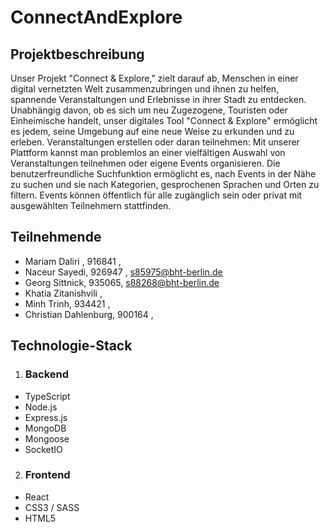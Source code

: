 # ConnectAndExplore



## Projektbeschreibung

Unser Projekt "Connect & Explore," zielt darauf ab, Menschen in einer digital vernetzten Welt zusammenzubringen und ihnen zu helfen, spannende Veranstaltungen und Erlebnisse in ihrer Stadt zu entdecken.
Unabhängig davon, ob es sich um neu Zugezogene, Touristen oder Einheimische handelt, unser
digitales Tool "Connect & Explore" ermöglicht es jedem, seine Umgebung auf eine neue Weise zu erkunden und zu erleben.
Veranstaltungen erstellen oder daran teilnehmen:
Mit unserer Plattform kannst man problemlos an einer vielfältigen Auswahl von Veranstaltungen teilnehmen oder eigene Events organisieren. Die benutzerfreundliche Suchfunktion ermöglicht es, nach Events in der Nähe zu suchen und sie nach Kategorien, gesprochenen Sprachen und Orten zu filtern. Events können öffentlich für alle zugänglich sein oder privat mit ausgewählten Teilnehmern stattfinden.

## Teilnehmende
*   Mariam Daliri , 916841 , 
*   Naceur Sayedi, 926947 , s85975@bht-berlin.de 
*   Georg Sittnick, 935065, s88268@bht-berlin.de 
*   Khatia Zitanishvili , 
*   Minh Trinh, 934421 , 
*   Christian Dahlenburg, 900164 , 

## Technologie-Stack
1. ### Backend
*   TypeScript
*   Node.js
*   Express.js
*   MongoDB
*   Mongoose
*   SocketIO
2. ### Frontend
*   React
*   CSS3 / SASS
*   HTML5
